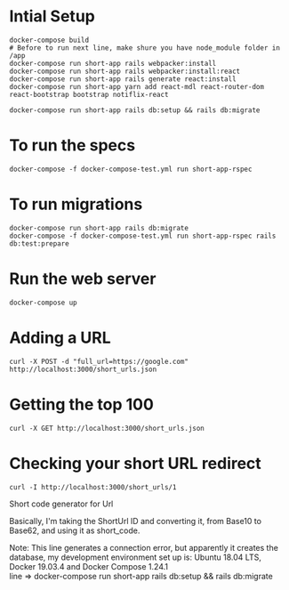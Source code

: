 # Intial Setup

    docker-compose build
    # Before to run next line, make shure you have node_module folder in /app
    docker-compose run short-app rails webpacker:install
    docker-compose run short-app rails webpacker:install:react
    docker-compose run short-app rails generate react:install 
    docker-compose run short-app yarn add react-mdl react-router-dom react-bootstrap bootstrap notiflix-react    
    
    docker-compose run short-app rails db:setup && rails db:migrate

# To run the specs

    docker-compose -f docker-compose-test.yml run short-app-rspec

# To run migrations

    docker-compose run short-app rails db:migrate
    docker-compose -f docker-compose-test.yml run short-app-rspec rails db:test:prepare

# Run the web server

    docker-compose up

# Adding a URL

    curl -X POST -d "full_url=https://google.com" http://localhost:3000/short_urls.json

# Getting the top 100

    curl -X GET http://localhost:3000/short_urls.json

# Checking your short URL redirect

    curl -I http://localhost:3000/short_urls/1
    

Short code generator for Url

Basically, I'm taking the ShortUrl ID and converting it, from Base10 to Base62, and using it as short_code.

Note: This line generates a connection error, but apparently it creates the database, my development environment set up is: 
Ubuntu 18.04 LTS, Docker 19.03.4 and Docker Compose 1.24.1   
line => docker-compose run short-app rails db:setup && rails db:migrate

